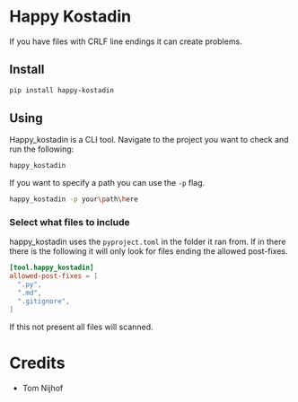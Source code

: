 # Happy Kostadin

If you have files with CRLF line endings it can create problems. 

## Install

```bash
pip install happy-kostadin
```

## Using

Happy_kostadin is a CLI tool. Navigate to the project you want to check and run the following:

```bash
happy_kostadin
```

If you want to specify a path you can use the `-p` flag.

```bash
happy_kostadin -p your\path\here
```

### Select what files to include

happy_kostadin uses the `pyproject.toml` in the folder it ran from.
If in there there is the following it will only look for files ending the allowed post-fixes.

```toml
[tool.happy_kostadin]
allowed-post-fixes = [
  ".py",
  ".md",
  ".gitignore",
]
```

If this not present all files will scanned.

# Credits

- Tom Nijhof
